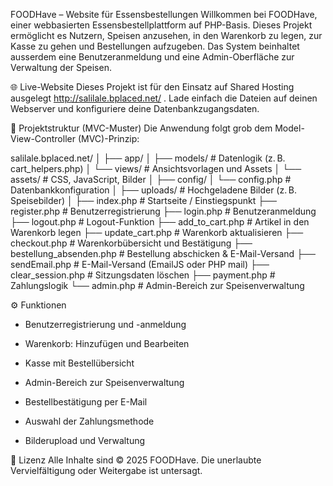 FOODHave – Website für Essensbestellungen
Willkommen bei FOODHave, einer webbasierten Essensbestellplattform auf PHP-Basis. Dieses Projekt ermöglicht es Nutzern, Speisen anzusehen, in den Warenkorb zu legen, zur Kasse zu gehen und Bestellungen aufzugeben. Das System beinhaltet ausserdem eine Benutzeranmeldung und eine Admin-Oberfläche zur Verwaltung der Speisen.

🌐 Live-Website
Dieses Projekt ist für den Einsatz auf Shared Hosting ausgelegt http://salilale.bplaced.net/ . Lade einfach die Dateien auf deinen Webserver und konfiguriere deine Datenbankzugangsdaten.

📁 Projektstruktur (MVC-Muster)
Die Anwendung folgt grob dem Model-View-Controller (MVC)-Prinzip:

salilale.bplaced.net/
│
├── app/
│   ├── models/               # Datenlogik (z. B. cart_helpers.php)
│   └── views/                # Ansichtsvorlagen und Assets
│       └── assets/           # CSS, JavaScript, Bilder
│
├── config/
│   └── config.php           # Datenbankkonfiguration
│
├── uploads/                 # Hochgeladene Bilder (z. B. Speisebilder)
│
├── index.php                # Startseite / Einstiegspunkt
├── register.php             # Benutzerregistrierung
├── login.php                # Benutzeranmeldung
├── logout.php               # Logout-Funktion
├── add_to_cart.php          # Artikel in den Warenkorb legen
├── update_cart.php          # Warenkorb aktualisieren
├── checkout.php             # Warenkorbübersicht und Bestätigung
├── bestellung_absenden.php  # Bestellung abschicken & E-Mail-Versand
├── sendEmail.php            # E-Mail-Versand (EmailJS oder PHP mail)
├── clear_session.php        # Sitzungsdaten löschen
├── payment.php              # Zahlungslogik
└── admin.php                # Admin-Bereich zur Speisenverwaltung


⚙️ Funktionen
- Benutzerregistrierung und -anmeldung

- Warenkorb: Hinzufügen und Bearbeiten

- Kasse mit Bestellübersicht

- Admin-Bereich zur Speisenverwaltung

- Bestellbestätigung per E-Mail

- Auswahl der Zahlungsmethode

- Bilderupload und Verwaltung


📄 Lizenz
Alle Inhalte sind © 2025 FOODHave. Die unerlaubte Vervielfältigung oder Weitergabe ist untersagt.
